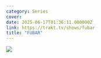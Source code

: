 ```yaml
---
category: Series
cover: 
date: 2025-06-17T01:36:11.000000Z
link: https://trakt.tv/shows/fubar
title: "FUBAR"
---
```


![](https://walter-r2.trakt.tv/images/shows/000/202/845/fanarts/thumb/4a748ed5fa.jpg)